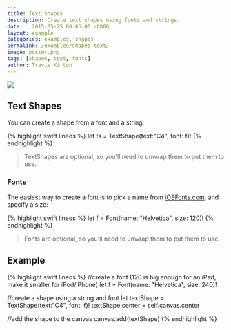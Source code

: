 ```yaml
---
title: Text Shapes
description: Create text shapes using fonts and strings.
date:   2015-05-25 00:05:00 -0800
layout: example
categories: examples, shapes
permalink: /examples/shapes-text/
image: poster.png
tags: [shapes, text, fonts]
author: Travis Kirton
---
```

![](text.png)

## Text Shapes
You can create a shape from a font and a string.

{% highlight swift lineos %}
let ts = TextShape(text:"C4", font: f)!
{% endhighlight %}

> TextShapes are optional, so you'll need to unwrap them to put them to use.

### Fonts
The easiest way to create a font is to pick a name from [iOSFonts.com](http://www.iosfonts.com), and specify a size:

{% highlight swift lineos %}
let f = Font(name: "Helvetica", size: 120)!
{% endhighlight %}

> Fonts are optional, so you'll need to unwrap them to put them to use.

## Example
{% highlight swift lineos %}
//create a font (120 is big enough for an iPad, make it smaller for iPod/iPhone)
let f = Font(name: "Helvetica", size: 240)!

//create a shape using a string and font
let textShape = TextShape(text:"C4", font: f)!
textShape.center = self.canvas.center

//add the shape to the canvas
canvas.add(textShape)
{% endhighlight %}

